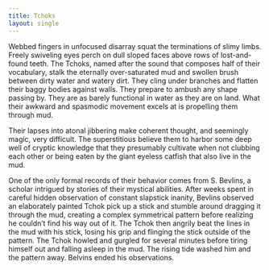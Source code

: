 ```yaml
---
title: Tchoks
layout: single   
---
```


Webbed fingers in unfocused disarray squat the terminations of slimy limbs. Freely swiveling eyes perch on dull sloped faces above rows of lost-and-found teeth. The Tchoks, named after the sound that composes half of their vocabulary, stalk the eternally over-saturated mud and swollen brush between dirty water and watery dirt. They cling under branches and flatten their baggy bodies against walls. They prepare to ambush any shape passing by. 
They are as barely functional in water as they are on land. What their awkward and spasmodic movement excels at is propelling them through mud.  

Their lapses into atonal jibbering make coherent thought, and seemingly magic, very difficult. The superstitious believe them to harbor some deep well of cryptic knowledge that they presumably cultivate when not clubbing each other or being eaten by the giant eyeless catfish that also live in the mud.  

One of the only formal records of their behavior comes from S. Bevlins, a scholar intrigued by stories of their mystical abilities. After weeks spent in careful hidden observation of constant slapstick inanity, Bevlins observed an elaborately painted Tchok pick up a stick and stumble around dragging it through the mud, creating a complex symmetrical pattern before realizing he couldn’t find his way out of it. The Tchok then angrily beat the lines in the mud with his stick, losing his grip and flinging the stick outside of the pattern. The Tchok howled and gurgled for several minutes before tiring himself out and falling asleep in the mud. The rising tide washed him and the pattern away. Belvins ended his observations.